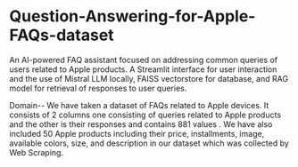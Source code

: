 # Question-Answering-for-Apple-FAQs-dataset

An AI-powered FAQ assistant focused on addressing common queries of users related to Apple products. A Streamlit interface for user interaction and the use of Mistral LLM locally, FAISS vectorstore for database, and RAG model for retrieval of responses to user queries.

Domain--
We have taken a dataset of FAQs related to Apple devices. It consists of 2 columns one consisting of queries related to Apple products and the other is their responses and contains 881 values . We have also included 50 Apple products including their price, installments, image, available colors, size, and description in our dataset which was collected by Web Scraping.
